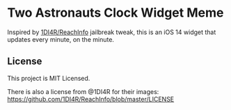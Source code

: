 # Two Astronauts Clock Widget Meme

Inspired by [1DI4R/ReachInfo](https://github.com/1DI4R/ReachInfo) jailbreak tweak, this is an iOS 14 widget that updates every minute, on the minute.

## License

This project is MIT Licensed.

There is also a license from @1DI4R for their images: https://github.com/1DI4R/ReachInfo/blob/master/LICENSE
